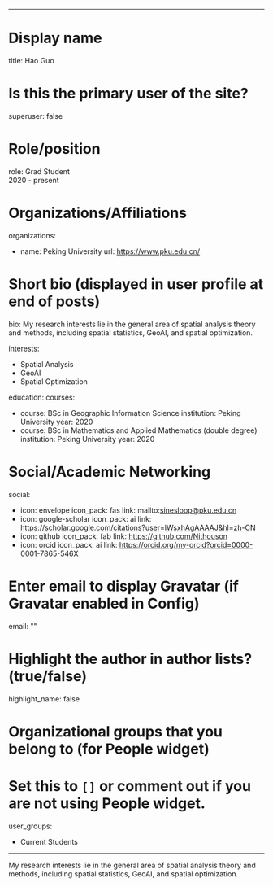 
---
# Display name
title: Hao Guo

# Is this the primary user of the site?
superuser: false

# Role/position
role: Grad Student<br>2020 - present</br>

# Organizations/Affiliations
organizations:
- name: Peking University
  url: https://www.pku.edu.cn/

# Short bio (displayed in user profile at end of posts)
bio: My research interests lie in the general area of spatial analysis theory and methods, including spatial  statistics, GeoAI, and spatial optimization.

interests:
  - Spatial Analysis
  - GeoAI
  - Spatial Optimization


education:
  courses:
  - course: BSc in Geographic Information Science
    institution: Peking University
    year: 2020
  - course: BSc in Mathematics and Applied Mathematics (double degree)
    institution: Peking University
    year: 2020


# Social/Academic Networking
social:
  - icon: envelope
    icon_pack: fas
    link: mailto:sinesloop@pku.edu.cn
  - icon: google-scholar
    icon_pack: ai
    link: https://scholar.google.com/citations?user=lWsxhAgAAAAJ&hl=zh-CN
  - icon: github
    icon_pack: fab
    link: https://github.com/Nithouson
  - icon: orcid
    icon_pack: ai
    link: https://orcid.org/my-orcid?orcid=0000-0001-7865-546X


# Enter email to display Gravatar (if Gravatar enabled in Config)
email: ""

# Highlight the author in author lists? (true/false)
highlight_name: false

# Organizational groups that you belong to (for People widget)
#   Set this to `[]` or comment out if you are not using People widget.
user_groups:
- Current Students
---
My research interests lie in the general area of spatial analysis theory and methods, including spatial  statistics, GeoAI, and spatial optimization.

